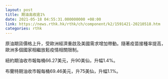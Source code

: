 ```yaml
---
layout: post
title: 期油高收逾1%
date: 2021-05-18 04:55:31.000000000 +08:00
link: https://news.rthk.hk/rthk/ch/component/k2/1591421-20210518.htm
categories: rthk
---
```


原油期貨價格上升，受歐洲經濟重啟及美國需求增加帶動。隨著疫苗接種率提高，歐洲多個國家相繼放鬆疫情相關限制。

紐約期油收市報每桶66.27美元，升90美仙，升幅1.4%。

布蘭特期油收市報每桶69.46美元，升75美仙，升幅1.1%。
